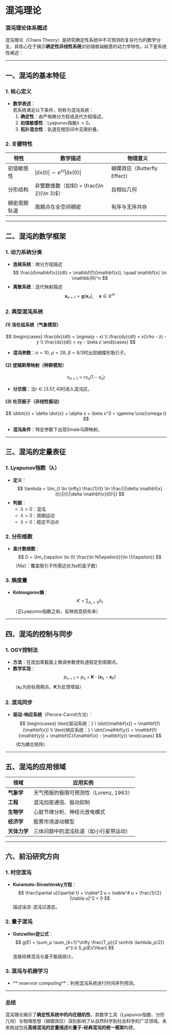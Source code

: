 # 混沌理论

### **混沌理论体系概述**

混沌理论（Chaos Theory）是研究确定性系统中不可预测的复杂行为的数学分支，其核心在于揭示**确定性非线性系统**对初值极端敏感的动力学特性。以下是系统性阐述：

---

## **一、混沌的基本特征**
### **1. 核心定义**
- **数学表述**：  
  若系统满足以下条件，则称为混沌系统：
  1. **确定性**：由严格微分方程或迭代方程描述。
  2. **初值敏感性**：Lyapunov指数$\lambda > 0$。
  3. **拓扑混合性**：轨道在相空间中无限折叠。

### **2. 关键特性**
| **特性**          | **数学描述**                     | **物理意义**                  |
|--------------------|----------------------------------|-------------------------------|
| 初值敏感性         | $\|\delta x(t)\| \sim e^{\lambda t} \|\delta x(0)\|$ | 蝴蝶效应（Butterfly Effect）  |
| 分形结构           | 非整数维数（如$D = \frac{\ln 2}{\ln 3}$） | 自相似几何                    |
| 稠密周期轨道       | 周期点在全空间稠密               | 有序与无序共存                |

---

## **二、混沌的数学框架**
### **1. 动力系统分类**
- **连续系统**：微分方程描述  
  $$ \frac{d\mathbf{x}}{dt} = \mathbf{f}(\mathbf{x}), \quad \mathbf{x} \in \mathbb{R}^n $$
- **离散系统**：迭代映射描述  
  $$ \mathbf{x}_{n+1} = \mathbf{g}(\mathbf{x}_n), \quad \mathbf{x} \in \mathbb{R}^m $$

### **2. 典型混沌系统**
#### **(1) 洛伦兹系统（气象模型）**
$$ 
\begin{cases} 
\frac{dx}{dt} = \sigma(y - x) \\ 
\frac{dy}{dt} = x(\rho - z) - y \\ 
\frac{dz}{dt} = xy - \beta z 
\end{cases} 
$$
- **混沌参数**：$\sigma=10$, $\rho=28$, $\beta=8/3$时出现蝴蝶形吸引子。

#### **(2) 逻辑斯蒂映射（种群模型）**
$$ x_{n+1} = r x_n (1 - x_n) $$
- **分岔图**：当$r \in [3.57, 4]$时进入混沌区。

#### **(3) 杜芬振子（非线性振动）**
$$ \ddot{x} + \delta \dot{x} + \alpha x + \beta x^3 = \gamma \cos(\omega t) $$
- **混沌条件**：特定参数下出现Smale马蹄映射。

---

## **三、混沌的定量表征**
### **1. Lyapunov指数（λ）**
- **定义**：  
  $$ \lambda = \lim_{t \to \infty} \frac{1}{t} \ln \frac{\|\delta \mathbf{x}(t)\|}{\|\delta \mathbf{x}(0)\|} $$
- **判据**：  
  - $\lambda > 0$：混沌  
  - $\lambda = 0$：周期运动  
  - $\lambda < 0$：稳定不动点

### **2. 分形维数**
- **盒计数维数**：  
  $$ D = \lim_{\epsilon \to 0} \frac{\ln N(\epsilon)}{\ln (1/\epsilon)} $$
  （$N(\epsilon)$：覆盖吸引子所需边长为$\epsilon$的盒子数）

### **3. 熵度量**
- **Kolmogorov熵**：  
  $$ K = \sum_{\lambda_i > 0} \lambda_i $$
  （正Lyapunov指数之和，反映信息损失率）

---

## **四、混沌的控制与同步**
### **1. OGY控制法**
- **方法**：在庞加莱截面上微调参数使轨道稳定到周期点。
- **数学实现**：  
  $$ p_{n+1} = p_n + \mathbf{K} \cdot (\mathbf{x}_n - \mathbf{x}_F) $$
  （$\mathbf{x}_F$为目标周期点，$\mathbf{K}$为反馈增益）

### **2. 混沌同步**
- **驱动-响应系统**（Pecora-Carroll方法）：  
  $$ 
  \begin{cases} 
  \text{驱动系统：} \ \dot{\mathbf{x}} = \mathbf{f}(\mathbf{x}) \\ 
  \text{响应系统：} \ \dot{\mathbf{y}} = \mathbf{f}(\mathbf{y}) + \mathbf{C}(\mathbf{x} - \mathbf{y}) 
  \end{cases} 
  $$
  （$\mathbf{C}$为耦合矩阵）

---

## **五、混沌的应用领域**
| **领域**         | **应用实例**                                                                 |
|------------------|-----------------------------------------------------------------------------|
| **气象学**       | 天气预报的极限可预测性（Lorenz, 1963）                                     |
| **工程**         | 混沌加密通信、振动抑制                                                     |
| **生物学**       | 心脏节律分析、神经元放电模式                                               |
| **经济学**       | 股票市场波动模型                                                           |
| **天体力学**     | 三体问题中的混沌轨道（如小行星带运动）                                     |

---

## **六、前沿研究方向**
### **1. 时空混沌**
- **Kuramoto-Sivashinsky方程**：  
  $$ \frac{\partial u}{\partial t} + \nabla^2 u + \nabla^4 u + \frac{1}{2} |\nabla u|^2 = 0 $$
  描述湍流-混沌过渡态。

### **2. 量子混沌**
- **Gutzwiller迹公式**：  
  $$ g(E) = \sum_p \sum_{k=1}^\infty \frac{T_p}{2 \sinh(k \lambda_p/2)} e^{i k S_p(E)/\hbar} $$
  连接经典混沌与量子能级统计。

### **3. 混沌与机器学习**
- ** reservoir computing**：利用混沌系统进行时间序列预测。

---

### **总结**
混沌理论揭示了**确定性系统中的内在随机性**，其数学工具（Lyapunov指数、分形几何）与物理思想（蝴蝶效应）深刻影响了从自然科学到社会科学的广泛领域。未来挑战包括**高维混沌的定量描述**和**量子-经典混沌的统一框架**构建。